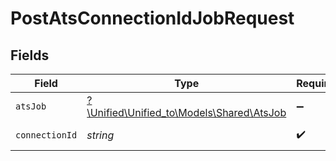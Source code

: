 # PostAtsConnectionIdJobRequest


## Fields

| Field                                                                      | Type                                                                       | Required                                                                   | Description                                                                |
| -------------------------------------------------------------------------- | -------------------------------------------------------------------------- | -------------------------------------------------------------------------- | -------------------------------------------------------------------------- |
| `atsJob`                                                                   | [?\Unified\Unified_to\Models\Shared\AtsJob](../../models/shared/AtsJob.md) | :heavy_minus_sign:                                                         | N/A                                                                        |
| `connectionId`                                                             | *string*                                                                   | :heavy_check_mark:                                                         | ID of the connection                                                       |